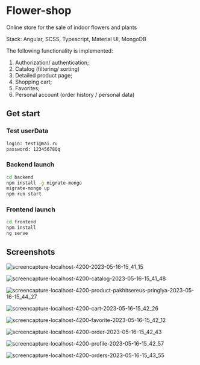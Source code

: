 # Flower-shop
Online store for the sale of indoor flowers and plants

Stack: Angular, SCSS, Typescript, Material UI, MongoDB

The following functionality is implemented: 
1) Authorization/ authentication; 
2) Catalog (filtering/ sorting) 
3) Detailed product page; 
4) Shopping cart; 
5) Favorites; 
6) Personal account (order history / personal data)

## Get start

### Test userData
```sh
login: test1@mai.ru
password: 12345678Qq
```
### Backend launch

```sh
cd backend
npm install -g migrate-mongo
migrate-mongo up
npm run start
```
### Frontend launch
```sh
cd frontend
npm install
ng serve
```
## Screenshots
![screencapture-localhost-4200-2023-05-16-15_41_15](https://github.com/dmitiry7444/flower-shop/assets/110829675/e53fa169-0505-445f-b4af-dd61de76a105)

![screencapture-localhost-4200-catalog-2023-05-16-15_41_48](https://github.com/dmitiry7444/flower-shop/assets/110829675/2a1cf117-1019-4be4-80a1-da8a3ba1b3ad)

![screencapture-localhost-4200-product-pakhitsereus-pringlya-2023-05-16-15_44_27](https://github.com/dmitiry7444/flower-shop/assets/110829675/b35dabcb-7194-4a58-bee1-417feb7c7f45)

![screencapture-localhost-4200-cart-2023-05-16-15_42_26](https://github.com/dmitiry7444/flower-shop/assets/110829675/29ec3560-c0e5-440f-95b0-088d457e4990)

![screencapture-localhost-4200-favorite-2023-05-16-15_42_12](https://github.com/dmitiry7444/flower-shop/assets/110829675/a4c8c80c-762c-4471-a94a-e1ea73272ebe)

![screencapture-localhost-4200-order-2023-05-16-15_42_43](https://github.com/dmitiry7444/flower-shop/assets/110829675/4d953007-1d02-4717-adf3-871075d84870)

![screencapture-localhost-4200-profile-2023-05-16-15_42_57](https://github.com/dmitiry7444/flower-shop/assets/110829675/7dabf84f-ffd2-47ef-8ed6-c6fe7ccdc945)

![screencapture-localhost-4200-orders-2023-05-16-15_43_55](https://github.com/dmitiry7444/flower-shop/assets/110829675/8a80bfda-ef2f-449e-91c6-ff0d937cc72a)
